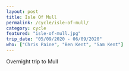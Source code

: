 ```yaml
---
layout: post
title: Isle Of Mull
permalink: /cycle/isle-of-mull/
category: cycle
featured: "isle-of-mull.jpg"
trip_date: "05/09/2020 - 06/09/2020"
who: ["Chris Paine", "Ben Kent", "Sam Kent"]
---
```


Overnight trip to Mull

